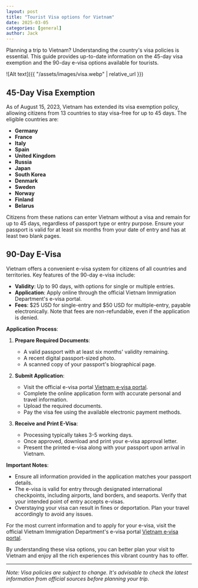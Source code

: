 ```yaml
---
layout: post
title: "Tourist Visa options for Vietnam"
date: 2025-03-05
categories: [general]
author: Jack
---
```


Planning a trip to Vietnam? Understanding the country's visa policies is essential. This guide provides up-to-date information on the 45-day visa exemption and the 90-day e-visa options available for tourists.

![Alt text]({{ "/assets/images/visa.webp" | relative_url }})

## 45-Day Visa Exemption

As of August 15, 2023, Vietnam has extended its visa exemption policy, allowing citizens from 13 countries to stay visa-free for up to 45 days. The eligible countries are:

- **Germany**
- **France**
- **Italy**
- **Spain**
- **United Kingdom**
- **Russia**
- **Japan**
- **South Korea**
- **Denmark**
- **Sweden**
- **Norway**
- **Finland**
- **Belarus**

Citizens from these nations can enter Vietnam without a visa and remain for up to 45 days, regardless of passport type or entry purpose. Ensure your passport is valid for at least six months from your date of entry and has at least two blank pages.

## 90-Day E-Visa

Vietnam offers a convenient e-visa system for citizens of all countries and territories. Key features of the 90-day e-visa include:

- **Validity**: Up to 90 days, with options for single or multiple entries.
- **Application**: Apply online through the official Vietnam Immigration Department's e-visa portal.
- **Fees**: $25 USD for single-entry and $50 USD for multiple-entry, payable electronically. Note that fees are non-refundable, even if the application is denied. 

**Application Process**:

1. **Prepare Required Documents**:
   - A valid passport with at least six months' validity remaining.
   - A recent digital passport-sized photo.
   - A scanned copy of your passport's biographical page.

2. **Submit Application**:
   - Visit the official e-visa portal [Vietnam e‑visa portal](https://evisa.xuatnhapcanh.gov.vn/).
   - Complete the online application form with accurate personal and travel information.
   - Upload the required documents.
   - Pay the visa fee using the available electronic payment methods.

3. **Receive and Print E-Visa**:
   - Processing typically takes 3-5 working days.
   - Once approved, download and print your e-visa approval letter.
   - Present the printed e-visa along with your passport upon arrival in Vietnam.

**Important Notes**:

- Ensure all information provided in the application matches your passport details.
- The e-visa is valid for entry through designated international checkpoints, including airports, land borders, and seaports. Verify that your intended point of entry accepts e-visas.
- Overstaying your visa can result in fines or deportation. Plan your travel accordingly to avoid any issues.

For the most current information and to apply for your e-visa, visit the official Vietnam Immigration Department's e-visa portal [Vietnam e‑visa portal](https://evisa.xuatnhapcanh.gov.vn/).

By understanding these visa options, you can better plan your visit to Vietnam and enjoy all the rich experiences this vibrant country has to offer.

---

*Note: Visa policies are subject to change. It's advisable to check the latest information from official sources before planning your trip.*